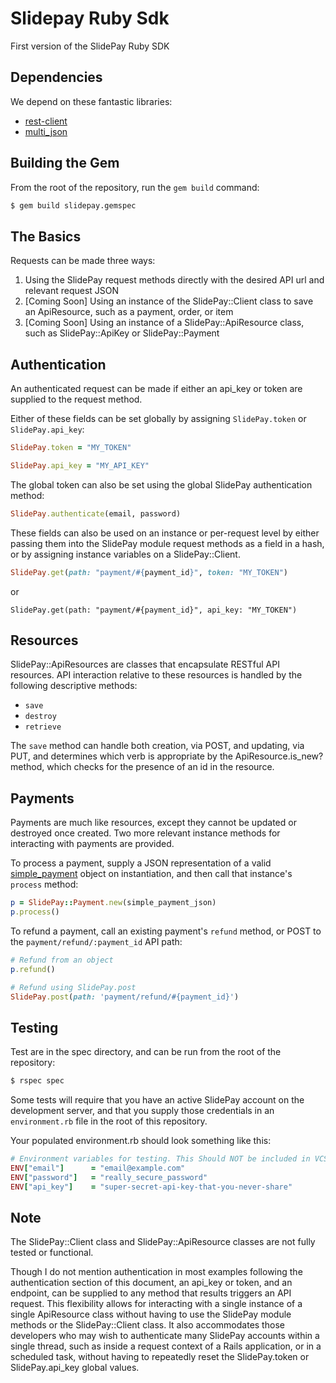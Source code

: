 # Slidepay Ruby Sdk

First version of the SlidePay Ruby SDK

## Dependencies

We depend on these fantastic libraries:

- [rest-client](https://github.com/rest-client/rest-client)
- [multi_json](https://github.com/intridea/multi_json)

## Building the Gem

From the root of the repository, run the ```gem build``` command:

```bash
$ gem build slidepay.gemspec
```

## The Basics

Requests can be made three ways:

1. Using the SlidePay request methods directly with the desired API url and relevant request JSON
2. [Coming Soon] Using an instance of the SlidePay::Client class to save an ApiResource, such as a payment, order, or item
3. [Coming Soon] Using an instance of a SlidePay::ApiResource class, such as SlidePay::ApiKey or SlidePay::Payment

## Authentication

An authenticated request can be made if either an api_key or token are supplied to the request method.

Either of these fields can be set globally by assigning ```SlidePay.token``` or ```SlidePay.api_key```:

```ruby
SlidePay.token = "MY_TOKEN"
```

```ruby
SlidePay.api_key = "MY_API_KEY"
```

The global token can also be set using the global SlidePay authentication method:

```ruby
SlidePay.authenticate(email, password)
```

These fields can also be used on an instance or per-request level by either passing them into the SlidePay module request methods as a field in a hash, or by assigning instance variables on a SlidePay::Client.

```ruby
SlidePay.get(path: "payment/#{payment_id}", token: "MY_TOKEN")
```
or
```
SlidePay.get(path: "payment/#{payment_id}", api_key: "MY_TOKEN")
```

## Resources

SlidePay::ApiResources are classes that encapsulate RESTful API resources. API interaction relative to these resources is handled by the following descriptive methods:

- ```save ```
- ```destroy ```
- ```retrieve ```

The ```save``` method can handle both creation, via POST, and updating, via PUT, and determines which verb is appropriate by the ApiResource.is_new? method, which checks for the presence of an id in the resource.

## Payments

Payments are much like resources, except they cannot be updated or destroyed once created. Two more relevant instance methods for interacting with payments are provided.

To process a payment, supply a JSON representation of a valid [simple_payment](https://getcube.atlassian.net/wiki/display/CDP/Processing+a+Simple+Payment) object on instantiation, and then call that instance's ```process``` method:

```ruby
p = SlidePay::Payment.new(simple_payment_json)
p.process()
```

To refund a payment, call an existing payment's ```refund``` method, or POST to the ```payment/refund/:payment_id``` API path:

```ruby
# Refund from an object
p.refund()

# Refund using SlidePay.post
SlidePay.post(path: 'payment/refund/#{payment_id}')
```

## Testing

Test are in the spec directory, and can be run from the root of the repository:

```bash
$ rspec spec
```

Some tests will require that you have an active SlidePay account on the development server, and that you supply those credentials in an ```environment.rb``` file in the root of this repository.

Your populated environment.rb should look something like this:

```ruby
# Environment variables for testing. This Should NOT be included in VCS
ENV["email"]      = "email@example.com"
ENV["password"]   = "really_secure_password"
ENV["api_key"]    = "super-secret-api-key-that-you-never-share"
```

## Note

The SlidePay::Client class and SlidePay::ApiResource classes are not fully tested or functional.

Though I do not mention authentication in most examples following the authentication section of this document, an api_key or token, and an endpoint, can be supplied to any method that results triggers an API request. This flexibility allows for interacting with a single instance of a single ApiResource class without having to use the SlidePay module methods or the SlidePay::Client class. It also accommodates those developers who may wish to authenticate many SlidePay accounts within a single thread, such as inside a request context of a Rails application, or in a scheduled task, without having to repeatedly reset the SlidePay.token or SlidePay.api_key global values.